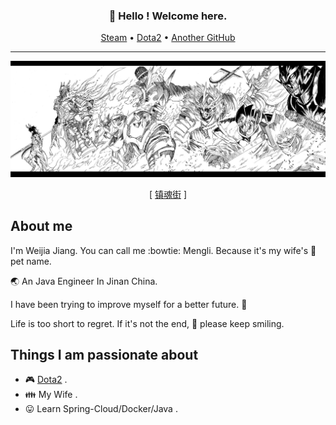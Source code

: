 <h3 align="center">👋 Hello ! Welcome here.</h3>
<p align="center">
  <a href="https://steamcommunity.com/id/mengli/">Steam</a> •
  <a href="http://dotamax.com/player/detail/158432419/">Dota2</a> •
  <a href="https://github.com/MMMMMMLi">Another GitHub</a>
</p>

---

![image](https://github.com/Weijia-Jiang/Weijia-Jiang/blob/master/images/cao.jpg)

<p align="center">
  [  <a href="https://www.u17.com/comic/3166.html">镇魂街</a>  ]
</p>

## About me

I'm Weijia Jiang. You can call me :bowtie: Mengli. Because it's my wife's :sparkling_heart: pet name.

:earth_asia: An Java Engineer In Jinan China. 

I have been trying to improve myself for a better future. :100:

Life is too short to regret. If it's not the end, :muscle: please keep smiling.

## Things I am passionate about

- :video_game: [Dota2](http://dotamax.com/player/detail/158432419) .
- :family: My Wife .
- :stuck_out_tongue: Learn Spring-Cloud/Docker/Java .

<!--
<img align="right" alt="Hello" src="https://github.com/MMMMMMLi/MMMMMMLi/blob/master/Hello.jpeg" />

## Github Statistics

![Anurag's github stats](https://github-readme-stats.vercel.app/api?username=MMMMMMLi&hide=issues&show_icons=true)

![Lang](https://github-readme-stats.vercel.app/api/top-langs/?username=MMMMMMLi&layout=compact&count_private=true&theme=default&hide=css,html,javascript)

[![Top Langs](https://github-readme-stats.vercel.app/api/top-langs/?username=MMMMMMLi)](https://github.com/anuraghazra/github-readme-stats)

-->
